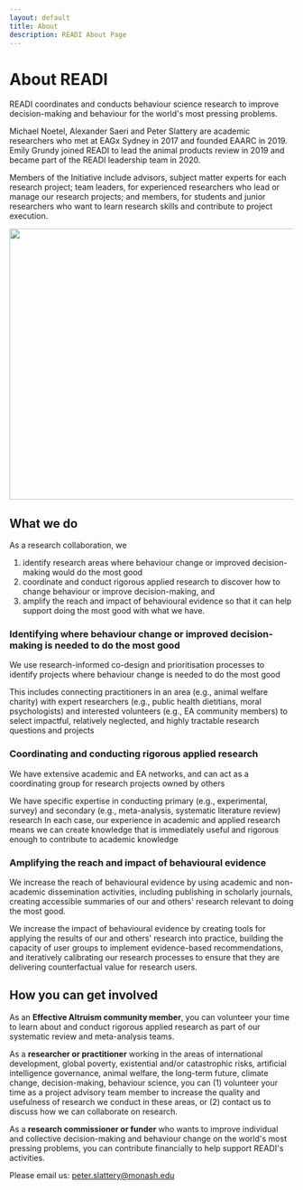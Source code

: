 ```yaml
---
layout: default
title: About
description: READI About Page
---
```


# About READI

READI coordinates and conducts behaviour science research to improve decision-making and behaviour for the world's most pressing problems.

Michael Noetel, Alexander Saeri and Peter Slattery are academic researchers who met at EAGx Sydney in 2017 and founded EAARC in 2019. Emily Grundy joined READI to lead the animal products review in 2019 and became part of the READI leadership team in 2020.

Members of the Initiative include advisors, subject matter experts for each research project; team leaders, for experienced researchers who lead or manage our research projects; and members, for students and junior researchers who want to learn research skills and contribute to project execution.

<p align="center">
<img src="https://drive.google.com/uc?export=view&id=143qp6oWDNR7s_u8xUVQJ4khAsE6VpDrg" height="480" width="700">
</p>

## What we do

As a research collaboration, we

1. identify research areas where behaviour change or improved decision-making would do the most good
2. coordinate and conduct rigorous applied research to discover how to change behaviour or improve decision-making, and
3. amplify the reach and impact of behavioural evidence so that it can help support doing the most good with what we have.

### Identifying where behaviour change or improved decision-making is needed to do the most good

We use research-informed co-design and prioritisation processes to identify projects where behaviour change is needed to do the most good

This includes connecting practitioners in an area (e.g., animal welfare charity) with expert researchers (e.g., public health dietitians, moral psychologists) and interested volunteers (e.g., EA community members) to select impactful, relatively neglected, and highly tractable research questions and projects

### Coordinating and conducting rigorous applied research

We have extensive academic and EA networks, and can act as a coordinating group for research projects owned by others

We have specific expertise in conducting primary (e.g., experimental, survey) and secondary (e.g., meta-analysis, systematic literature review) research
In each case, our experience in academic and applied research means we can create knowledge that is immediately useful and rigorous enough to contribute to academic knowledge

### Amplifying the reach and impact of behavioural evidence

We increase the reach of behavioural evidence by using academic and non-academic dissemination activities, including publishing in scholarly journals, creating accessible summaries of our and others' research relevant to doing the most good.

We increase the impact of behavioural evidence by creating tools for applying the results of our and others' research into practice, building the capacity of user groups to implement evidence-based recommendations, and iteratively calibrating our research processes to ensure that they are delivering counterfactual value for research users.

## How you can get involved

As an **Effective Altruism community member**, you can volunteer your time to learn about and conduct rigorous applied research as part of our systematic review and meta-analysis teams.

As a **researcher or practitioner** working in the areas of international development, global poverty, existential and/or catastrophic risks, artificial intelligence governance, animal welfare, the long-term future, climate change, decision-making, behaviour science, you can (1) volunteer your time as a project advisory team member to increase the quality and usefulness of research we conduct in these areas, or (2) contact us to discuss how we can collaborate on research.

As a **research commissioner or funder** who wants to improve individual and collective decision-making and behaviour change on the world's most pressing problems, you can contribute financially to help support READI's activities. 

Please email us: [peter.slattery@monash.edu](peter.slattery@monash.edu)
